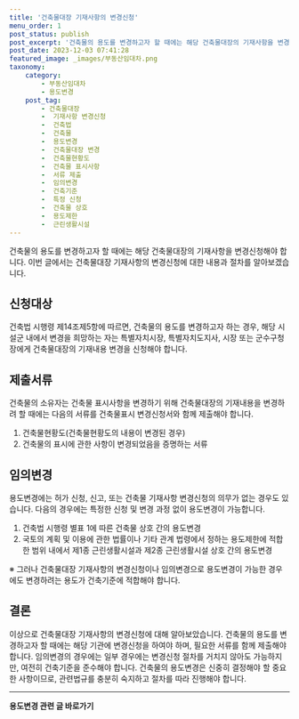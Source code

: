 ```yaml
---
title: '건축물대장 기재사항의 변경신청'
menu_order: 1
post_status: publish
post_excerpt: '건축물의 용도를 변경하고자 할 때에는 해당 건축물대장의 기재사항을 변경신청해야 합니다. 이번 글에서는 건축물대장 기재사항의 변경신청에 대한 내용과 절차를 알아보겠습니다.'
post_date: 2023-12-03 07:41:28
featured_image: _images/부동산임대차.png
taxonomy:
    category:
        - 부동산임대차
        - 용도변경
    post_tag:
        - 건축물대장
        -  기재사항 변경신청
        -  건축법
        -  건축물
        -  용도변경
        -  건축물대장 변경
        -  건축물현황도
        -  건축물 표시사항
        -  서류 제출
        -  임의변경
        -  건축기준
        -  특정 신청
        -  건축물 상호
        -  용도제한
        -  근린생활시설
---
```



건축물의 용도를 변경하고자 할 때에는 해당 건축물대장의 기재사항을 변경신청해야 합니다. 이번 글에서는 건축물대장 기재사항의 변경신청에 대한 내용과 절차를 알아보겠습니다.

## 신청대상

건축법 시행령 제14조제5항에 따르면, 건축물의 용도를 변경하고자 하는 경우, 해당 시설군 내에서 변경을 희망하는 자는 특별자치시장, 특별자치도지사, 시장 또는 군수구청장에게 건축물대장의 기재내용 변경을 신청해야 합니다.

## 제출서류

건축물의 소유자는 건축물 표시사항을 변경하기 위해 건축물대장의 기재내용을 변경하려 할 때에는 다음의 서류를 건축물표시 변경신청서와 함께 제출해야 합니다.

1. 건축물현황도(건축물현황도의 내용이 변경된 경우)
2. 건축물의 표시에 관한 사항이 변경되었음을 증명하는 서류

## 임의변경

용도변경에는 허가 신청, 신고, 또는 건축물 기재사항 변경신청의 의무가 없는 경우도 있습니다. 다음의 경우에는 특정한 신청 및 변경 과정 없이 용도변경이 가능합니다.

1. 건축법 시행령 별표 1에 따른 건축물 상호 간의 용도변경
2. 국토의 계획 및 이용에 관한 법률이나 기타 관계 법령에서 정하는 용도제한에 적합한 범위 내에서 제1종 근린생활시설과 제2종 근린생활시설 상호 간의 용도변경

※ 그러나 건축물대장 기재사항의 변경신청이나 임의변경으로 용도변경이 가능한 경우에도 변경하려는 용도가 건축기준에 적합해야 합니다.

## 결론

이상으로 건축물대장 기재사항의 변경신청에 대해 알아보았습니다. 건축물의 용도를 변경하고자 할 때에는 해당 기관에 변경신청을 하여야 하며, 필요한 서류를 함께 제출해야 합니다. 임의변경의 경우에는 일부 경우에는 변경신청 절차를 거치지 않아도 가능하지만, 여전히 건축기준을 준수해야 합니다. 건축물의 용도변경은 신중히 결정해야 할 중요한 사항이므로, 관련법규를 충분히 숙지하고 절차를 따라 진행해야 합니다.
<!-- wp:separator -->
<hr class="wp-block-separator has-alpha-channel-opacity"/>
<!-- /wp:separator -->

<!-- wp:group {"backgroundColor":"base","layout":{"type":"constrained"}} -->
<div class="wp-block-group has-base-background-color has-background"><!-- wp:paragraph {"align":"center","fontSize":"medium"} -->
<p class="has-text-align-center has-large-font-size"><strong>용도변경 관련 글 바로가기</strong></p>
<!-- /wp:paragraph -->


<!-- wp:latest-posts
{"categories":[{"id":27339,"count":19,"description":"","link":"https://uknowlaw.com/category/%ec%9a%a9%eb%8f%84%eb%b3%80%ea%b2%bd/","name":"용도변경","slug":"용도변경","taxonomy":"category","parent":0,"meta":[],"_links":{"self":[{"href":"https://uknowlaw.com/wp-json/wp/v2/categories/27339"}],"collection":[{"href":"https://uknowlaw.com/wp-json/wp/v2/categories"}],"about":[{"href":"https://uknowlaw.com/wp-json/wp/v2/taxonomies/category"}],"wp:post_type":[{"href":"https://uknowlaw.com/wp-json/wp/v2/posts?categories=27339"}],"curies":[{"name":"wp","href":"https://api.w.org/{rel}","templated":true}]}}],"postsToShow":100,"excerptLength":28,"postLayout":"grid","columns":2,"featuredImageAlign":"left","featuredImageSizeSlug":"large","fontSize":"small"} /--></div>
<!-- /wp:group -->